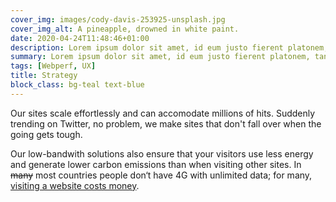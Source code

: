 ```yaml
---
cover_img: images/cody-davis-253925-unsplash.jpg
cover_img_alt: A pineapple, drowned in white paint.
date: 2020-04-24T11:48:46+01:00
description: Lorem ipsum dolor sit amet, id eum justo fierent platonem, tantas iriure interpretaris nec in. Sensibus convenire splendide eu nec, posse summo euismod te qui.
summary: Lorem ipsum dolor sit amet, id eum justo fierent platonem, tantas iriure interpretaris nec in. Sensibus convenire splendide eu nec, posse summo euismod te qui.
tags: [Webperf, UX]
title: Strategy
block_class: bg-teal text-blue
---
```


Our sites scale effortlessly and can accomodate millions of hits. Suddenly trending on Twitter, no problem, we make sites that don't fall over when the going gets tough.

Our low-bandwith solutions also ensure that your visitors use less energy and generate lower carbon emissions than when visiting other sites. In <del>many</del> most countries people don‘t have 4G with unlimited data; for many, [visiting a website costs money](https://whatdoesmysitecost.com/).

